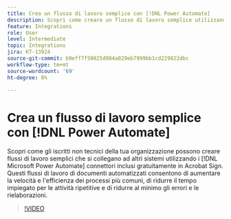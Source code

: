 ```yaml
---
title: Crea un flusso di lavoro semplice con [!DNL Power Automate]
description: Scopri come creare un flusso di lavoro semplice utilizzando [!DNL Power Automate] connettori
feature: Integrations
role: User
level: Intermediate
topic: Integrations
jira: KT-13924
source-git-commit: b9eff7f50025d984a829eb7999bb1cd229822dbc
workflow-type: tm+mt
source-wordcount: '69'
ht-degree: 0%

---
```


# Crea un flusso di lavoro semplice con [!DNL Power Automate]

Scopri come gli iscritti non tecnici della tua organizzazione possono creare flussi di lavoro semplici che si collegano ad altri sistemi utilizzando i [!DNL Microsoft Power Automate] connettori inclusi gratuitamente in Acrobat Sign. Questi flussi di lavoro di documenti automatizzati consentono di aumentare la velocità e l&#39;efficienza dei processi più comuni, di ridurre il tempo impiegato per le attività ripetitive e di ridurre al minimo gli errori e le rielaborazioni.


>[!VIDEO](https://video.tv.adobe.com/v/3424251?quality=12&learn=on&hidetitle=true)
